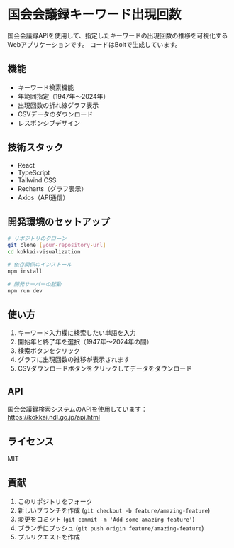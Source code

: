 # 国会会議録キーワード出現回数

国会会議録APIを使用して、指定したキーワードの出現回数の推移を可視化するWebアプリケーションです。
コードはBoltで生成しています。

## 機能

- キーワード検索機能
- 年範囲指定（1947年〜2024年）
- 出現回数の折れ線グラフ表示
- CSVデータのダウンロード
- レスポンシブデザイン

## 技術スタック

- React
- TypeScript
- Tailwind CSS
- Recharts（グラフ表示）
- Axios（API通信）

## 開発環境のセットアップ

```bash
# リポジトリのクローン
git clone [your-repository-url]
cd kokkai-visualization

# 依存関係のインストール
npm install

# 開発サーバーの起動
npm run dev
```

## 使い方

1. キーワード入力欄に検索したい単語を入力
2. 開始年と終了年を選択（1947年〜2024年の間）
3. 検索ボタンをクリック
4. グラフに出現回数の推移が表示されます
5. CSVダウンロードボタンをクリックしてデータをダウンロード

## API

国会会議録検索システムのAPIを使用しています：
https://kokkai.ndl.go.jp/api.html

## ライセンス

MIT

## 貢献

1. このリポジトリをフォーク
2. 新しいブランチを作成 (`git checkout -b feature/amazing-feature`)
3. 変更をコミット (`git commit -m 'Add some amazing feature'`)
4. ブランチにプッシュ (`git push origin feature/amazing-feature`)
5. プルリクエストを作成
